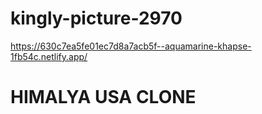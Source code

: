 # kingly-picture-2970
https://630c7ea5fe01ec7d8a7acb5f--aquamarine-khapse-1fb54c.netlify.app/


<h1> HIMALYA USA CLONE</h1>
